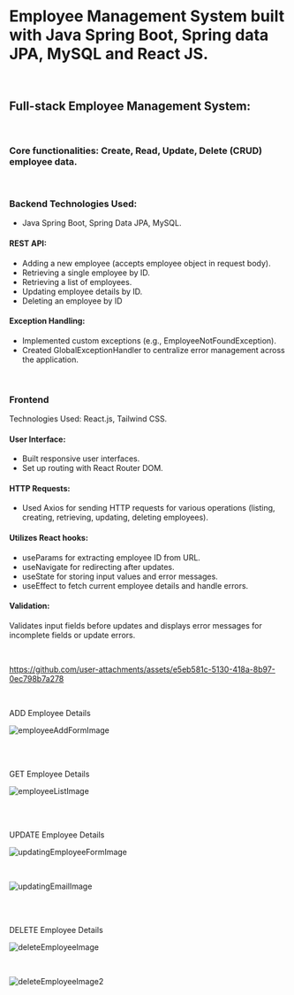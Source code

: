 # Employee Management System built with Java Spring Boot, Spring data JPA, MySQL and React JS.

<br>

## Full-stack Employee Management System:

<br/>

### Core functionalities: Create, Read, Update, Delete (CRUD) employee data.

<br/>

### Backend Technologies Used: 

- Java Spring Boot, Spring Data JPA, MySQL.

#### REST API:
- Adding a new employee (accepts employee object in request body).
- Retrieving a single employee by ID.
- Retrieving a list of employees.
- Updating employee details by ID.
- Deleting an employee by ID


#### Exception Handling:

- Implemented custom exceptions (e.g., EmployeeNotFoundException).
- Created GlobalExceptionHandler to centralize error management across the application.


<br/>

### Frontend
Technologies Used: React.js, Tailwind CSS.

#### User Interface:

- Built responsive user interfaces.
- Set up routing with React Router DOM.

#### HTTP Requests:

- Used Axios for sending HTTP requests for various operations (listing, creating, retrieving, updating, deleting employees).

#### Utilizes React hooks:
- useParams for extracting employee ID from URL.
- useNavigate for redirecting after updates.
- useState for storing input values and error messages.
- useEffect to fetch current employee details and handle errors.

#### Validation:

Validates input fields before updates and displays error messages for incomplete fields or update errors.

  <br/>
  

https://github.com/user-attachments/assets/e5eb581c-5130-418a-8b97-0ec798b7a278



<br/>


ADD Employee Details

![employeeAddFormImage](https://github.com/user-attachments/assets/0f5868e1-d384-4090-97e8-7031b77d71a0)

<br/>

<br/>

GET Employee Details

![employeeListImage](https://github.com/user-attachments/assets/cf350478-402b-4efa-baf1-710d20d421b0)

<br/>

<br/>

UPDATE Employee Details

![updatingEmployeeFormImage](https://github.com/user-attachments/assets/2c41ac3c-d1f0-4659-bf70-83cb285de487)

<br/>

![updatingEmailImage](https://github.com/user-attachments/assets/edcd574e-b330-4899-ac46-0f75cd06b49b)

<br/>
<br/>

DELETE Employee Details

![deleteEmployeeImage](https://github.com/user-attachments/assets/efa0b639-cd7a-4d22-98a5-8f49633ab950)

<br/>

![deleteEmployeeImage2](https://github.com/user-attachments/assets/30b15860-5fef-4bda-a417-5c1b744f875d)



